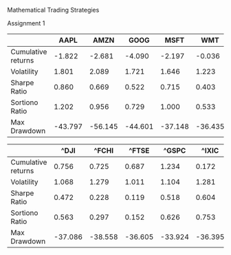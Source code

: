 Mathematical Trading Strategies

Assignment 1

|  | AAPL | AMZN| GOOG | MSFT | WMT |
|--|---------|---------|---------|---------|---------|
|Cumulative returns| -1.822 | -2.681| -4.090 | -2.197 | -0.036 |
|Volatility| 1.801 | 2.089 | 1.721 | 1.646 | 1.223 |
|Sharpe Ratio|  0.860| 0.669| 0.522 | 0.715 | 0.403 |
|Sortiono Ratio|  1.202 | 0.956 | 0.729 | 1.000 | 0.533 |
|Max Drawdown| -43.797 | -56.145 | -44.601 | -37.148| -36.435 |




|  | ^DJI| ^FCHI | ^FTSE | ^GSPC | ^IXIC |
|--|---------|---------|---------|---------|---------|
|Cumulative returns| 0.756 | 0.725 | 0.687 | 1.234 | 0.172 |
|Volatility| 1.068 | 1.279 | 1.011 | 1.104 | 1.281 | 
|Sharpe Ratio| 0.472 | 0.228 | 0.119 |  0.518 | 0.604 |
|Sortiono Ratio| 0.563 | 0.297 | 0.152 | 0.626 | 0.753 |
|Max Drawdown| -37.086 | -38.558 | -36.605 | -33.924 | -36.395 |